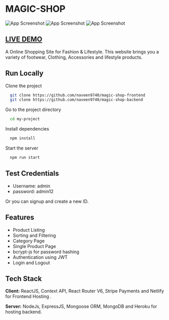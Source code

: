 # MAGIC-SHOP

![App Screenshot](https://i.ibb.co/W2hCWjC/SHOP1.png)
![App Screenshot](https://i.ibb.co/S7khqbV/SHOP2.png)
![App Screenshot](https://i.ibb.co/ygXJJr5/SHOP3.png)

## [LIVE DEMO](https://magic-shop.netlify.app/)

A Online Shopping Site for Fashion & Lifestyle. This website brings you a variety of footwear, Clothing, Accessories and lifestyle products.

## Run Locally

Clone the project

```bash
  git clone https://github.com/naveen9740/magic-shop-frontend
  git clone https://github.com/naveen9740/magic-shop-backend
```

Go to the project directory

```bash
  cd my-project
```

Install dependencies

```bash
  npm install
```

Start the server

```bash
  npm run start
```

## Test Credentials

- Username: admin
- password: admin12

Or you can signup and create a new ID.

## Features

- Product Listing
- Sorting and Filtering
- Category Page
- Single Product Page
- bcrypt-js for password hashing
- Authentication using JWT
- Login and Logout

## Tech Stack

**Client:** ReactJS, Context API, React Router V6, Stripe Payments and Netlify for Frontend Hosting .

**Server:** NodeJs, ExpressJS, Mongoose ORM, MongoDB and Heroku for hosting backend.
